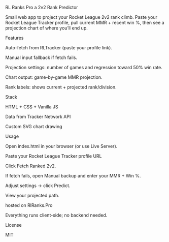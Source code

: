 RL Ranks Pro 
a 2v2 Rank Predictor

Small web app to project your Rocket League 2v2 rank climb. Paste your Rocket League Tracker profile, pull current MMR + recent win %, then see a projection chart of where you’ll end up.

Features

Auto-fetch from RLTracker (paste your profile link).

Manual input fallback if fetch fails.

Projection settings: number of games and regression toward 50% win rate.

Chart output: game-by-game MMR projection.

Rank labels: shows current + projected rank/division.

Stack

HTML + CSS + Vanilla JS

Data from Tracker Network API

Custom SVG chart drawing

Usage

Open index.html in your browser (or use Live Server).

Paste your Rocket League Tracker profile URL

Click Fetch Ranked 2v2.

If fetch fails, open Manual backup and enter your MMR + Win %.

Adjust settings → click Predict.

View your projected path.

hosted on RlRanks.Pro

Everything runs client-side; no backend needed.

License

MIT